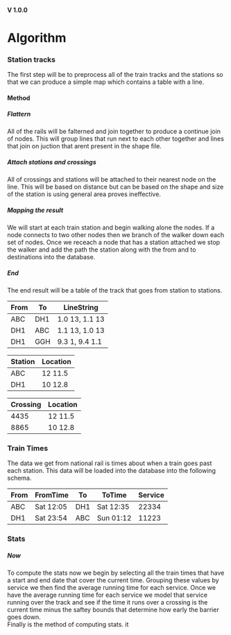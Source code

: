 **V 1.0.0**
# Algorithm
### Station tracks
The first step will be to preprocess all of the train tracks and the stations so that we can produce a simple map which contains a table with a line.

#### Method
##### Flattern
All of the rails will be falterned and join together to produce a continue join of nodes. This will group lines that run next to each other together and lines that join on juction that arent present in the shape file.

##### Attach stations and crossings
All of crossings and stations will be attached to their nearest node on the line. This will be based on distance but can be based on the shape and size of the station is using general area proves ineffective.

##### Mapping the result
We will start at each train station and begin walking alone the nodes. If a node connects to two other nodes then we branch of the walker down each set of nodes. Once we receach a node that has a station attached we stop the walker and add the path the station along with the from and to destinations into the database. 

##### End
The end result will be a table of the track that goes from station to stations.

| From | To  | LineString      |
| ---- | --- | --------------- |
| ABC  | DH1 | 1.0 13, 1.1 13  |
| DH1  | ABC | 1.1 13, 1.0 13  |
| DH1  | GGH | 9.3 1, 9.4 1.1  |

| Station | Location |
| ------- | -------- |
| ABC     | 12 11.5  |
| DH1     | 10 12.8  |

| Crossing | Location |
| -------- | -------- |
| 4435     | 12 11.5  |
| 8865     | 10 12.8  |

### Train Times
The data we get from national rail is times about when a train goes past each station. This data will be loaded into the database into the following schema.

| From | FromTime  | To  | ToTime    | Service |
| ---- | --------- | --- | --------- | ------- |
| ABC  | Sat 12:05 | DH1 | Sat 12:35 | 22334   |
| DH1  | Sat 23:54 | ABC | Sun 01:12 | 11223   |

### Stats
##### Now
To compute the stats now we begin by selecting all the train times that have a start and end date that cover the current time. Grouping these values by service we then find the average running time for each service. Once we have the average running time for each service we model that service running over the track and see if the time it runs over a crossing is the current time minus the saftey bounds that determine how early the barrier goes down.   
Finally is the method of computing stats. it


